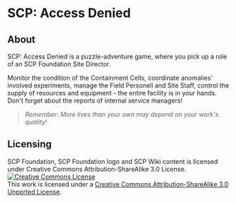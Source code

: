 # SCP: Access Denied
## About

<p>SCP: Access Denied is a puzzle-adventure game, where you pick up a role of an SCP Foundation Site Director. </p>

<p>Monitor the condition of the Containment Cells, coordinate anomalies' involved experiments, manage the Field Personell and Site Staff, control the supply of resources and equipment - the entire facility is in your hands. Don't forget about the reports of internal service managers!</p>

> *Remember: More lives than your own may depend on your work's quality!*

## Licensing
SCP Foundation, SCP Foundation logo and SCP Wiki content is licensed under Creative Commons Attribution-ShareAlike 3.0 License.
<a rel="license" href="http://creativecommons.org/licenses/by-sa/3.0/"><img alt="Creative Commons License" style="border-width:0" src="https://i.creativecommons.org/l/by-sa/3.0/88x31.png" /></a><br />This work is licensed under a <a rel="license" href="http://creativecommons.org/licenses/by-sa/3.0/">Creative Commons Attribution-ShareAlike 3.0 Unported License</a>.
